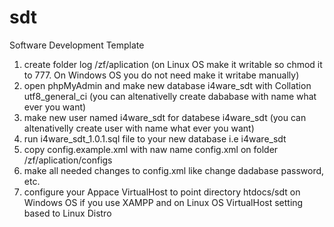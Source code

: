 # sdt
Software Development Template

1. create folder log /zf/aplication (on Linux OS make it writable so chmod it to 777. On Windows OS you do not need make it writabe manually)
1. open phpMyAdmin and make new database i4ware_sdt with Collation utf8_general_ci (you can altenativelly create dababase with name what ever you want)
1. make new user named i4ware_sdt for databese i4ware_sdt (you can altenativelly create user with name what ever you want)
1. run i4ware_sdt_1.0.1.sql file to your new database i.e i4ware_sdt
1. copy config.example.xml with naw name config.xml on folder /zf/aplication/configs
1. make all needed changes to config.xml like change dadabase password, etc.
1. configure your Appace VirtualHost to point directory htdocs/sdt on Windows OS if you use XAMPP and on Linux OS VirtualHost setting based to Linux Distro